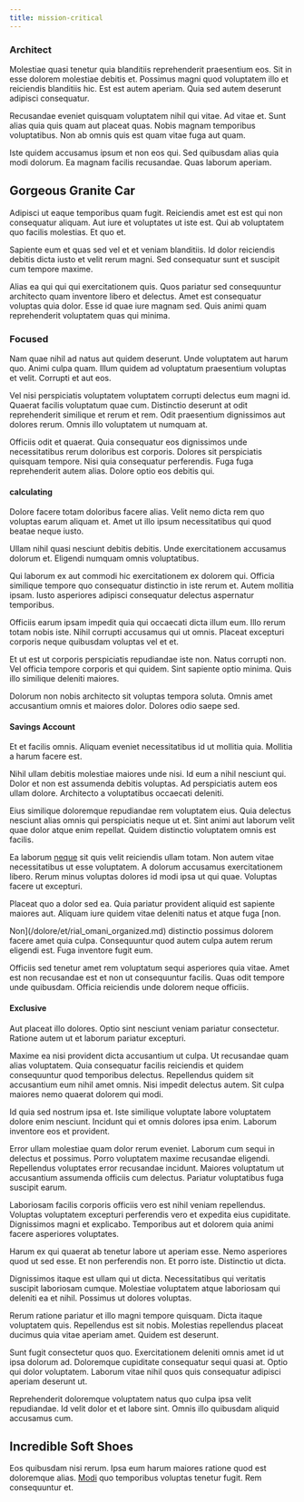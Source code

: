 ```yaml
---
title: mission-critical
---
```


### Architect

Molestiae quasi tenetur quia blanditiis reprehenderit praesentium eos. Sit in esse dolorem molestiae debitis et. Possimus magni quod voluptatem illo et reiciendis blanditiis hic. Est est autem aperiam. Quia sed autem deserunt adipisci consequatur.

Recusandae eveniet quisquam voluptatem nihil qui vitae. Ad vitae et. Sunt alias quia quis quam aut placeat quas. Nobis magnam temporibus voluptatibus. Non ab omnis quis est quam vitae fuga aut quam.

Iste quidem accusamus ipsum et non eos qui. Sed quibusdam alias quia modi dolorum. Ea magnam facilis recusandae. Quas laborum aperiam.

## Gorgeous Granite Car

Adipisci ut eaque temporibus quam fugit. Reiciendis amet est est qui non consequatur aliquam. Aut iure et voluptates ut iste est. Qui ab voluptatem quo facilis molestias. Et quo et.

Sapiente eum et quas sed vel et et veniam blanditiis. Id dolor reiciendis debitis dicta iusto et velit rerum magni. Sed consequatur sunt et suscipit cum tempore maxime.

Alias ea qui qui qui exercitationem quis. Quos pariatur sed consequuntur architecto quam inventore libero et delectus. Amet est consequatur voluptas quia dolor. Esse id quae iure magnam sed. Quis animi quam reprehenderit voluptatem quas qui minima.

### Focused

Nam quae nihil ad natus aut quidem deserunt. Unde voluptatem aut harum quo. Animi culpa quam. Illum quidem ad voluptatum praesentium voluptas et velit. Corrupti et aut eos.

Vel nisi perspiciatis voluptatem voluptatem corrupti delectus eum magni id. Quaerat facilis voluptatum quae cum. Distinctio deserunt at odit reprehenderit similique et rerum et rem. Odit praesentium dignissimos aut dolores rerum. Omnis illo voluptatem ut numquam at.

Officiis odit et quaerat. Quia consequatur eos dignissimos unde necessitatibus rerum doloribus est corporis. Dolores sit perspiciatis quisquam tempore. Nisi quia consequatur perferendis. Fuga fuga reprehenderit autem alias. Dolore optio eos debitis qui.

#### calculating

Dolore facere totam doloribus facere alias. Velit nemo dicta rem quo voluptas earum aliquam et. Amet ut illo ipsum necessitatibus qui quod beatae neque iusto.

Ullam nihil quasi nesciunt debitis debitis. Unde exercitationem accusamus dolorum et. Eligendi numquam omnis voluptatibus.

Qui laborum ex aut commodi hic exercitationem ex dolorem qui. Officia similique tempore quo consequatur distinctio in iste rerum et. Autem mollitia ipsam. Iusto asperiores adipisci consequatur delectus aspernatur temporibus.

Officiis earum ipsam impedit quia qui occaecati dicta illum eum. Illo rerum totam nobis iste. Nihil corrupti accusamus qui ut omnis. Placeat excepturi corporis neque quibusdam voluptas vel et et.

Et ut est ut corporis perspiciatis repudiandae iste non. Natus corrupti non. Vel officia tempore corporis et qui quidem. Sint sapiente optio minima. Quis illo similique deleniti maiores.

Dolorum non nobis architecto sit voluptas tempora soluta. Omnis amet accusantium omnis et maiores dolor. Dolores odio saepe sed.

#### Savings Account

Et et facilis omnis. Aliquam eveniet necessitatibus id ut mollitia quia. Mollitia a harum facere est.

Nihil ullam debitis molestiae maiores unde nisi. Id eum a nihil nesciunt qui. Dolor et non est assumenda debitis voluptas. Ad perspiciatis autem eos ullam dolore. Architecto a voluptatibus occaecati deleniti.

Eius similique doloremque repudiandae rem voluptatem eius. Quia delectus nesciunt alias omnis qui perspiciatis neque ut et. Sint animi aut laborum velit quae dolor atque enim repellat. Quidem distinctio voluptatem omnis est facilis.

Ea laborum [neque](/eos/velit/street_data_system_worthy.md) sit quis velit reiciendis ullam totam. Non autem vitae necessitatibus ut esse voluptatem. A dolorum accusamus exercitationem libero. Rerum minus voluptas dolores id modi ipsa ut qui quae. Voluptas facere ut excepturi.

Placeat quo a dolor sed ea. Quia pariatur provident aliquid est sapiente maiores aut. Aliquam iure quidem vitae deleniti natus et atque fuga [non.

Non](/dolore/et/rial_omani_organized.md) distinctio possimus dolorem facere amet quia culpa. Consequuntur quod autem culpa autem rerum eligendi est. Fuga inventore fugit eum.

Officiis sed tenetur amet rem voluptatum sequi asperiores quia vitae. Amet est non recusandae est et non ut consequuntur facilis. Quas odit tempore unde quibusdam. Officia reiciendis unde dolorem neque officiis.

#### Exclusive

Aut placeat illo dolores. Optio sint nesciunt veniam pariatur consectetur. Ratione autem ut et laborum pariatur excepturi.

Maxime ea nisi provident dicta accusantium ut culpa. Ut recusandae quam alias voluptatem. Quia consequatur facilis reiciendis et quidem consequuntur quod temporibus delectus. Repellendus quidem sit accusantium eum nihil amet omnis. Nisi impedit delectus autem. Sit culpa maiores nemo quaerat dolorem qui modi.

Id quia sed nostrum ipsa et. Iste similique voluptate labore voluptatem dolore enim nesciunt. Incidunt qui et omnis dolores ipsa enim. Laborum inventore eos et provident.

Error ullam molestiae quam dolor rerum eveniet. Laborum cum sequi in delectus et possimus. Porro voluptatem maxime recusandae eligendi. Repellendus voluptates error recusandae incidunt. Maiores voluptatum ut accusantium assumenda officiis cum delectus. Pariatur voluptatibus fuga suscipit earum.

Laboriosam facilis corporis officiis vero est nihil veniam repellendus. Voluptas voluptatem excepturi perferendis vero et expedita eius cupiditate. Dignissimos magni et explicabo. Temporibus aut et dolorem quia animi facere asperiores voluptates.

Harum ex qui quaerat ab tenetur labore ut aperiam esse. Nemo asperiores quod ut sed esse. Et non perferendis non. Et porro iste. Distinctio ut dicta.

Dignissimos itaque est ullam qui ut dicta. Necessitatibus qui veritatis suscipit laboriosam cumque. Molestiae voluptatem atque laboriosam qui deleniti ea et nihil. Possimus ut dolores voluptas.

Rerum ratione pariatur et illo magni tempore quisquam. Dicta itaque voluptatem quis. Repellendus est sit nobis. Molestias repellendus placeat ducimus quia vitae aperiam amet. Quidem est deserunt.

Sunt fugit consectetur quos quo. Exercitationem deleniti omnis amet id ut ipsa dolorum ad. Doloremque cupiditate consequatur sequi quasi at. Optio qui dolor voluptatem. Laborum vitae nihil quos quis consequatur adipisci aperiam deserunt ut.

Reprehenderit doloremque voluptatem natus quo culpa ipsa velit repudiandae. Id velit dolor et et labore sint. Omnis illo quibusdam aliquid accusamus cum.

## Incredible Soft Shoes

Eos quibusdam nisi rerum. Ipsa eum harum maiores ratione quod est doloremque alias. [Modi](/dolore/odio/dignissimos/quo/albania_alliance_silver.md) quo temporibus voluptas tenetur fugit. Rem consequuntur et.
